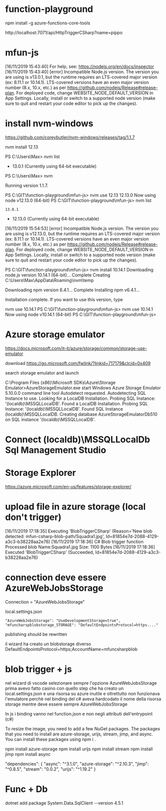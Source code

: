 # function-playground

npm install -g azure-functions-core-tools

http://localhost:7071/api/HttpTriggerCSharp?name=pippo

# mfun-js

[16/11/2019 15:43:40] For help, see: https://nodejs.org/en/docs/inspector
[16/11/2019 15:43:40] [error] Incompatible Node.js version. The version you are using is v13.0.1, but the runtime requires an LTS-covered major version (ex: 8.11.1 or 10.14.1). LTS-covered versions have an even major version number (8.x, 10.x, etc.) as per https://github.com/nodejs/Release#release-plan. For deployed code, change WEBSITE_NODE_DEFAULT_VERSION in App Settings. Locally, install or switch to a supported node version (make sure to quit and restart your code editor to pick up the changes).

# install nvm-windows
https://github.com/coreybutler/nvm-windows/releases/tag/1.1.7

nvm install 12.13

PS C:\Users\Max> nvm list

  * 13.0.1 (Currently using 64-bit executable)

PS C:\Users\Max> nvm

Running version 1.1.7.

PS C:\GIT\function-playground\mfun-js> nvm use 12.13
12.13.0
Now using node v12.13.0 (64-bit)
PS C:\GIT\function-playground\mfun-js> nvm list

    13.0.1
  * 12.13.0 (Currently using 64-bit executable)

  [16/11/2019 15:54:53] [error] Incompatible Node.js version. The version you are using is v12.13.0, but the runtime requires an LTS-covered major 
version (ex: 8.11.1 or 10.14.1). LTS-covered versions have an even major version number (8.x, 10.x, etc.) as per https://github.com/nodejs/Release#release-plan. For deployed code, change WEBSITE_NODE_DEFAULT_VERSION in App Settings. Locally, install or switch to a supported node version (make sure to quit and restart your code editor to pick up the changes).

PS C:\GIT\function-playground\mfun-js> nvm install 10.14.1
Downloading node.js version 10.14.1 (64-bit)...
Complete
Creating C:\Users\Max\AppData\Roaming\nvm\temp

Downloading npm version 6.4.1... Complete
Installing npm v6.4.1...

Installation complete. If you want to use this version, type

nvm use 10.14.1
PS C:\GIT\function-playground\mfun-js> nvm use 10.14.1    
Now using node v10.14.1 (64-bit)
PS C:\GIT\function-playground\mfun-js>

# Azure storage emulator

https://docs.microsoft.com/it-it/azure/storage/common/storage-use-emulator

download
https://go.microsoft.com/fwlink/?linkid=717179&clcid=0x409

search storage emulator and launch

C:\Program Files (x86)\Microsoft SDKs\Azure\Storage Emulator>AzureStorageEmulator.exe start
Windows Azure Storage Emulator 5.10.0.0 command line tool
Autodetect requested. Autodetecting SQL Instance to use.
Looking for a LocalDB Installation.
Probing SQL Instance: '(localdb)\MSSQLLocalDB'.
Found a LocalDB Installation.
Probing SQL Instance: '(localdb)\MSSQLLocalDB'.
Found SQL Instance (localdb)\MSSQLLocalDB.
Creating database AzureStorageEmulatorDb510 on SQL instance '(localdb)\MSSQLLocalDB'.

# Connect (localdb)\MSSQLLocalDb Sql Management Studio

# Storage Explorer

https://azure.microsoft.com/en-us/features/storage-explorer/

# upload file in azure storage (local don't trigger)

[16/11/2019 17:18:35] Executing 'BlobTriggerCSharp' (Reason='New blob detected: mfun-csharp-blob-path/Squadra1.jpg', Id=81854e7d-2088-4129-a3c3-b38228aa2e76)
[16/11/2019 17:18:36] C# Blob trigger function Processed blob
 Name:Squadra1.jpg
 Size: 1100 Bytes
[16/11/2019 17:18:36] Executed 'BlobTriggerCSharp' (Succeeded, Id=81854e7d-2088-4129-a3c3-b38228aa2e76)

# connection deve essere AzureWebJobsStorage 
Connection = "AzureWebJobsStorage"

local.settings.json 

    "AzureWebJobsStorage": "UseDevelopmentStorage=true",
    "mfuncharspblobstorage_STORAGE": "DefaultEndpointsProtocol=https...."

publishing should be rewritten

il wizard ha creato un blobstorage diverso
DefaultEndpointsProtocol=https;AccountName=mfuncsharpblob

# blob trigger + js

nel wizard di vscode selezionare sempre l'opzione AzureWebJobsStorage
prima avevo fatto casino con quello step che ha creato un local.settings.json e una
risorsa su azure inutile e oltrettutto non funzionava l'emulatore perchè nel binding
del c# aveva hardcodato il nome della risorsa storage mentre deve essere sempre
AzureWebJobsStorage

In js i binding vanno nel function.json e non negli attributi dell'entrypoint (c#)

To resize the image, you need to add a few NuGet
packages. The packages that you need to install are
azure-storage, urijs, stream, jimp, and async. You
can install these packages using npm i <package
name>.

npm install azure-storage
npm install urijs
npm install stream
npm install jimp
npm install async

"dependencies": {
  "async": "^3.1.0",
  "azure-storage": "^2.10.3",
  "jimp": "^0.8.5",
  "stream": "0.0.2",
  "urijs": "^1.19.2"
}

# Func + Db

dotnet add package System.Data.SqlClient --version 4.5.1